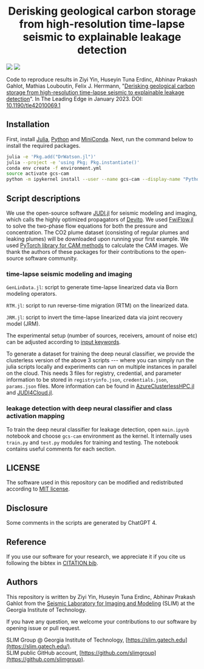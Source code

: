 <h1 align="center">Derisking geological carbon storage from high-resolution time-lapse seismic to explainable leakage detection</h1>

[![][license-img]][license-status] [![][zenodo-img]][zenodo-status]

Code to reproduce results in Ziyi Yin, Huseyin Tuna Erdinc, Abhinav Prakash Gahlot, Mathias Louboutin, Felix J. Herrmann, "[Derisking geological carbon storage from high-resolution time-lapse seismic to explainable leakage detection](https://arxiv.org/abs/2211.03527)". In The Leading Edge in January 2023. DOI: [10.1190/tle42010069.1](https://doi.org/10.1190/tle42010069.1)

## Installation

First, install [Julia](https://julialang.org/), [Python](https://www.python.org/) and [MiniConda](https://docs.conda.io/en/latest/miniconda.html). Next, run the command below to install the required packages.

```bash
julia -e 'Pkg.add("DrWatson.jl")'
julia --project -e 'using Pkg; Pkg.instantiate()'
conda env create -f environment.yml
source activate gcs-cam
python -m ipykernel install --user --name gcs-cam --display-name "Python (gcs-cam)"
```

## Script descriptions

We use the open-source software [JUDI.jl](https://github.com/slimgroup/JUDI.jl) for seismic modeling and imaging, which calls the highly optimized propagators of [Devito](https://www.devitoproject.org/). We used [FwiFlow.jl](https://github.com/lidongzh/FwiFlow.jl) to solve the two-phase flow equations for both the pressure and concentration. The CO2 plume dataset (consisting of regular plumes and leaking plumes) will be downloaded upon running your first example. We used [PyTorch library for CAM methods](https://github.com/jacobgil/pytorch-grad-cam) to calculate the CAM images. We thank the authors of these packages for their contributions to the open-source software community.

### time-lapse seismic modeling and imaging

`GenLinData.jl`: script to generate time-lapse linearized data via Born modeling operators.

`RTM.jl`: script to run reverse-time migration (RTM) on the linearized data.

`JRM.jl`: script to invert the time-lapse linearized data via joint recovery model (JRM).

The experimental setup (number of sources, receivers, amount of noise etc) can be adjusted according to [input keywords](src/utils.jl).

To generate a dataset for training the deep neural classifier, we provide the clusterless version of the above 3 scripts --- where you can simply run the julia scripts locally and experiments can run on multiple instances in parallel on the cloud. This needs 3 files for registry, credential, and parameter information to be stored in `registryinfo.json`, `credentials.json`, `params.json` files. More information can be found in [AzureClusterlessHPC.jl](https://github.com/microsoft/AzureClusterlessHPC.jl) and [JUDI4Cloud.jl](https://github.com/slimgroup/JUDI4Cloud.jl).

### leakage detection with deep neural classifier and class activation mapping

To train the deep neural classifier for leakage detection, open `main.ipynb` notebook and choose `gcs-cam` environment as the kernel. It internally uses `train.py` and `test.py` modules for training and testing. The notebook contains useful comments for each section.

## LICENSE

The software used in this repository can be modified and redistributed according to [MIT license](LICENSE).

## Disclosure

Some comments in the scripts are generated by ChatGPT 4.

## Reference

If you use our software for your research, we appreciate it if you cite us following the bibtex in [CITATION.bib](CITATION.bib).

## Authors

This repository is written by Ziyi Yin, Huseyin Tuna Erdinc, Abhinav Prakash Gahlot from the [Seismic Laboratory for Imaging and Modeling](https://slim.gatech.edu/) (SLIM) at the Georgia Institute of Technology.

If you have any question, we welcome your contributions to our software by opening issue or pull request.

SLIM Group @ Georgia Institute of Technology, [https://slim.gatech.edu](https://slim.gatech.edu/).      
SLIM public GitHub account, [https://github.com/slimgroup](https://github.com/slimgroup).    

[license-status]:LICENSE
[zenodo-status]:https://doi.org/10.5281/zenodo.7222318
[license-img]:http://img.shields.io/badge/license-MIT-brightgreen.svg?style=flat?style=plastic
[zenodo-img]:https://zenodo.org/badge/DOI/10.5281/zenodo.7222318.svg?style=plastic
